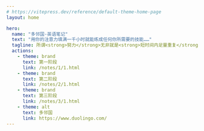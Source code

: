 ```yaml
---
# https://vitepress.dev/reference/default-theme-home-page
layout: home

hero:
  name: "多邻国-英语笔记"
  text: "用你的注意力填满一千小时就能练成任何你所需要的技能……"
  tagline: 所谓<strong>努力</strong>无非就是<strong>短时间内足量重复</strong>。
  actions:
    - theme: brand
      text: 第一阶段
      link: /notes/1/1.html
    - theme: brand
      text: 第二阶段
      link: /notes/2/1.html
    - theme: brand
      text: 第三阶段
      link: /notes/3/1.html
    - theme: alt
      text: 多邻国
      link: https://www.duolingo.com/
---
```

